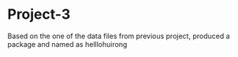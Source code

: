 # Project-3
Based on the one of the data files from previous project, produced a package and named as helllohuirong
